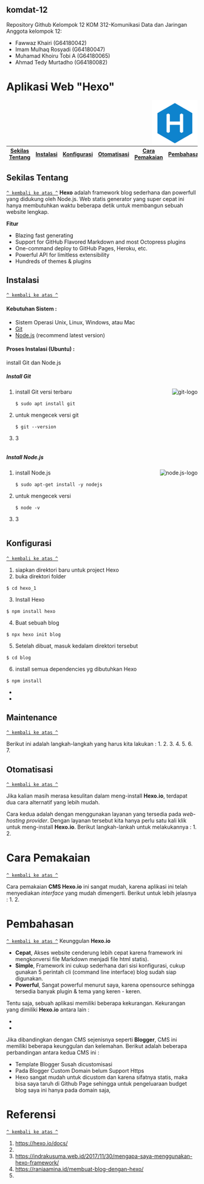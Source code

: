 ## komdat-12
Repository Github Kelompok 12 KOM 312-Komunikasi Data dan Jaringan
Anggota kelompok 12:
- Fawwaz Khairi         (G64180042)
- Imam Mulhaq Rosyadi   (G64180047)
- Muhamad Khoiru Tobi A (G64180065)
- Ahmad Tedy Murtadho   (G64180082)

# Aplikasi Web "Hexo"

<img src="https://raw.githubusercontent.com/hexojs/logo/master/hexo-logo-avatar.png" alt="hexo-logo" height="120" align="right">

[Sekilas Tentang](#sekilas-tentang) | [Instalasi](#instalasi) | [Konfigurasi](#konfigurasi) | [Otomatisasi](#otomatisasi) | [Cara Pemakaian](#cara-pemakaian) | [Pembahasan](#pembahasan) | [Referensi](#referensi)
:---:|:---:|:---:|:---:|:---:|:---:|:---:



## Sekilas Tentang
[`^ kembali ke atas ^`](#)
**Hexo** adalah framework blog sederhana dan powerfull yang didukung oleh Node.js. Web statis generator yang super cepat ini hanya membutuhkan waktu beberapa detik untuk membangun sebuah website lengkap. 

**Fitur**
- Blazing fast generating
- Support for GitHub Flavored Markdown and most Octopress plugins
- One-command deploy to GitHub Pages, Heroku, etc.
- Powerful API for limitless extensibility
- Hundreds of themes & plugins

## Instalasi
[`^ kembali ke atas ^`](#)

#### Kebutuhan Sistem :
- Sistem Operasi Unix, Linux, Windows, atau Mac
- [Git](http://git-scm.com/)
- [Node.js](http://nodejs.org/) (recommend latest version)

#### Proses Instalasi (Ubuntu) :
install Git dan Node.js 
##### Install Git
<img src="https://git-scm.com/images/logo@2x.png" alt="git-logo" height="90" align="right" >

1. install Git versi terbaru
    ``` 
    $ sudo apt install git
    ```

2. untuk mengecek versi git
    ```
    $ git --version
    ```

3. 3
    ```
    ```

##### Install Node.js
<img src="https://camo.githubusercontent.com/720ed473d178f9380291709d2223860ade4f3c7bc368e3fea1ad057b8dc9c6f5/68747470733a2f2f6e6f64656a732e6f72672f7374617469632f696d616765732f6c6f676f2d6c696768742e737667" alt="node.js-logo" height="90" align="right" >

1. install Node.js
    ``` 
    $ sudo apt-get install -y nodejs
    ```

2. untuk mengecek versi 
    ```
    $ node -v
    ```

3. 3
    ```
    ```


## Konfigurasi
[`^ kembali ke atas ^`](#)

1. siapkan direktori baru untuk project Hexo
2. buka direktori folder
```
$ cd hexo_1
```
3. Install Hexo
```
$ npm install hexo
``` 
4. Buat sebuah blog
```
$ npx hexo init blog 
```
5. Setelah dibuat, masuk kedalam direktori tersebut
```
$ cd blog
```
6. install semua dependencies yg dibutuhkan Hexo
```
$ npm install
```
-
- 



## Maintenance
[`^ kembali ke atas ^`](#)

Berikut ini adalah langkah-langkah yang harus kita lakukan :
1. 
2. 
3. 
4. 
5. 
6. 
7. 



## Otomatisasi
[`^ kembali ke atas ^`](#)

Jika kalian masih merasa kesulitan dalam meng-install **Hexo.io**, terdapat dua cara alternatif yang lebih mudah. 

Cara kedua adalah dengan menggunakan layanan yang tersedia pada *web-hosting provider*. Dengan layanan tersebut kita hanya perlu satu kali klik untuk meng-install **Hexo.io**. Berikut langkah-lankah untuk melakukannya :
1. 
2. 



# Cara Pemakaian
[`^ kembali ke atas ^`](#)

Cara pemakaian **CMS Hexo.io** ini sangat mudah, karena aplikasi ini telah menyediakan *interface* yang mudah dimengerti. Berikut untuk lebih jelasnya :
1. 
2. 


# Pembahasan
[`^ kembali ke atas ^`](#)
Keunggulan **Hexo.io**
- **Cepat**, Akses website cenderung lebih cepat karena framework ini mengkonversi file Markdown menjadi file html statis).
- **Simple**, Framework ini cukup sederhana dari sisi konfigurasi, cukup gunakan 5 perintah cli (command line interface) blog sudah siap digunakan.
- **Powerful**, Sangat powerful menurut saya, karena opensource sehingga tersedia banyak plugin & tema yang keren - keren.


Tentu saja, sebuah aplikasi memiliki beberapa kekurangan. Kekurangan yang dimiliki **Hexo.io** antara lain :

- 
- 


Jika dibandingkan dengan CMS sejenisnya seperti **Blogger**, CMS ini memiliki beberapa keunggulan dan kelemahan. Berikut adalah beberapa perbandingan antara kedua CMS ini :

- Template Blogger Susah dicustomisasi
- Pada Blogger Custom Domain belum Support Https
- Hexo sangat mudah untuk dicustom dan karena sifatnya statis, maka bisa saya taruh di Github Page sehingga untuk pengeluaraan budget blog saya ini hanya pada domain saja,




# Referensi
[`^ kembali ke atas ^`](#)

1. https://hexo.io/docs/
2. 
3. https://indrakusuma.web.id/2017/11/30/mengapa-saya-menggunakan-hexo-framework/
4. https://raniaamina.id/membuat-blog-dengan-hexo/
5. 

